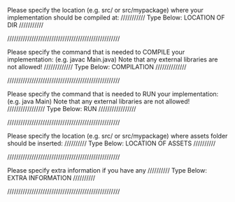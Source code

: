 Please specify the location (e.g. src/ or src/mypackage) 
where your implementation should be compiled at:
/////////// Type Below: LOCATION OF DIR ///////////

///////////////////////////////////////////////////


Please specify the command that is needed 
to COMPILE your implementation:
(e.g. javac Main.java)
Note that any external libraries are not allowed!
///////////// Type Below: COMPILATION //////////////

///////////////////////////////////////////////////


Please specify the command that is needed 
to RUN your implementation:
(e.g. java Main)
Note that any external libraries are not allowed!
///////////////// Type Below: RUN /////////////////

///////////////////////////////////////////////////

Please specify the location (e.g. src/ or src/mypackage)
where assets folder should be inserted:
////////// Type Below: LOCATION OF ASSETS //////////

///////////////////////////////////////////////////

Please specify extra information if you have any
////////// Type Below: EXTRA INFORMATION //////////

///////////////////////////////////////////////////